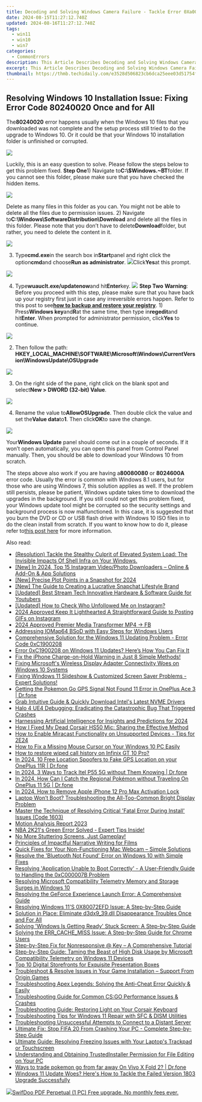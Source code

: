 ```yaml
---
title: Decoding and Solving Windows Camera Failure - Tackle Error 0Xa00f4292 Successfully
date: 2024-08-15T11:27:12.740Z
updated: 2024-08-16T11:27:12.740Z
tags:
  - win11
  - win10
  - win7
categories:
  - CommonErrors
description: This Article Describes Decoding and Solving Windows Camera Failure - Tackle Error 0Xa00f4292 Successfully
excerpt: This Article Describes Decoding and Solving Windows Camera Failure - Tackle Error 0Xa00f4292 Successfully
thumbnail: https://thmb.techidaily.com/e3528d506823cb6dca25eee03d51754fbb17fe96f4d59ce559e11e5be6c55331.jpg
---
```


## Resolving Windows 10 Installation Issue: Fixing Error Code 80240020 Once and for All

The**80240020** error happens usually when the Windows 10 files that you downloaded was not complete and the setup process still tried to do the upgrade to Windows 10\. Or it could be that your Windows 10 installation folder is unfinished or corrupted.

![](https://images.drivereasy.com/wp-content/uploads/2016/08/error-code-80240020.jpg)

Luckily, this is an easy question to solve. Please follow the steps below to get this problem fixed. **Step One**1) Navigate to**C:\\$Windows.\~BT**folder. If you cannot see this folder, please make sure that you have checked the hidden items.

![](https://images.drivereasy.com/wp-content/uploads/2016/08/windows-bt-600x427.jpg)

Delete as many files in this folder as you can. You might not be able to delete all the files due to permission issues. 2) Navigate to**C:\\Windows\\SoftwareDistribution\\Download** and delete all the files in this folder. Please note that you don’t have to delete**Download**folder, but rather, you need to delete the content in it.

![](https://images.drivereasy.com/wp-content/uploads/2016/08/softwaredistributiondownload.jpg)

3) Type**cmd.exe**in the search box in**Start**panel and right click the option**cmd**and choose**Run as administrator**. ![](https://images.drivereasy.com/wp-content/uploads/2016/08/run-as-administrator.jpg)Click**Yes**at this prompt.

![](https://images.drivereasy.com/wp-content/uploads/2016/08/uac-command-processor.jpg)

4) Type**wuauclt.exe/updatenow**and hit**Enter**key. ![](https://images.drivereasy.com/wp-content/uploads/2016/08/img_57b5394edbd33.png) **Step Two** **Warning**: Before you proceed with this step, please make sure that you have back up your registry first just in case any irreversible errors happen. Refer to this post to see[**how to backup and restore your registry**](https://tools.techidaily.com/drivereasy/download/). 1) Press**Windows key**and**R**at the same time, then type in**regedit**and hit**Enter**. When prompted for administrator permission, click**Yes** to continue.

![](https://images.drivereasy.com/wp-content/uploads/2016/10/regedit.png)

2) Then follow the path:   **HKEY\_LOCAL\_MACHINE\\SOFTWARE\\Microsoft\\Windows\\CurrentVersion\\WindowsUpdate\\OSUpgrade**

![](https://images.drivereasy.com/wp-content/uploads/2016/10/hkey_local_machinesoftwaremicrosoftwindowscurrentversionwindowsupdateosupgrade-600x394.jpg)

3) On the right side of the pane, right click on the blank spot and select**New > DWORD (32-bit) Value**.

![](https://images.drivereasy.com/wp-content/uploads/2016/10/new-dword-32-bit-value-600x396.jpg)

4) Rename the value to**AllowOSUpgrade**. Then double click the value and set the**Value data**to**1**. Then click**OK**to save the change.

![](https://images.drivereasy.com/wp-content/uploads/2016/10/img_58140207aba43-600x394.jpg)

 Your**Windows Update** panel should come out in a couple of seconds. If it won’t open automatically, you can open this panel from Control Panel manually. Then, you should be able to download your Windows 10 from scratch.

The steps above also work if you are having a**80080080** or **8024600A**  error code. Usually the error is common with Windows 8.1 users, but for those who are using Windows 7, this solution applies as well. If the problem still persists, please be patient, Windows update takes time to download the upgrades in the background. If you still could not get this problem fixed, your Windows update tool might be corrupted so the security settings and background process is now malfunctioned. In this case, it is suggested that you burn the DVD or CD or USB flash drive with Windows 10 ISO files in to do the clean install from scratch. If you want to know how to do it, please refer to[this post here](https://tools.techidaily.com/drivereasy/download/) for more information.

<ins class="adsbygoogle"
     style="display:block"
     data-ad-format="autorelaxed"
     data-ad-client="ca-pub-7571918770474297"
     data-ad-slot="1223367746"></ins>



<ins class="adsbygoogle"
     style="display:block"
     data-ad-client="ca-pub-7571918770474297"
     data-ad-slot="8358498916"
     data-ad-format="auto"
     data-full-width-responsive="true"></ins>

<span class="atpl-alsoreadstyle">Also read:</span>
<div><ul>
<li><a href="https://win-howtos.techidaily.com/resolution-tackle-the-stealthy-culprit-of-elevated-system-load-the-invisible-impacts-of-shell-infra-on-your-windows/"><u>(Resolution) Tackle the Stealthy Culprit of Elevated System Load: The Invisible Impacts Of Shell Infra on Your Windows.</u></a></li>
<li><a href="https://instagram-clips.techidaily.com/new-in-2024-top-15-instagram-videophoto-downloaders-online-and-add-on-and-app-solutions/"><u>[New] In 2024, Top 15 Instagram Video/Photo Downloaders – Online & Add-On & App Solutions</u></a></li>
<li><a href="https://fox-helps.techidaily.com/new-precise-plot-points-in-a-snapshot-for-2024/"><u>[New] Precise Plot Points in a Snapshot for 2024</u></a></li>
<li><a href="https://snapchat-videos.techidaily.com/new-the-guide-to-creating-a-lucrative-snapchat-lifestyle-brand/"><u>[New] The Guide to Creating a Lucrative Snapchat Lifestyle Brand</u></a></li>
<li><a href="https://youtube-video-recordings.techidaily.com/updated-best-stream-tech-innovative-hardware-and-software-guide-for-youtubers/"><u>[Updated] Best Stream Tech  Innovative Hardware & Software Guide for Youtubers</u></a></li>
<li><a href="https://instagram-video-recordings.techidaily.com/updated-how-to-check-who-unfollowed-me-on-instagram/"><u>[Updated] How to Check Who Unfollowed Me on Instagram?</u></a></li>
<li><a href="https://instagram-video-recordings.techidaily.com/2024-approved-keep-it-lighthearted-a-straightforward-guide-to-posting-gifs-on-instagram/"><u>2024 Approved  Keep It Lighthearted  A Straightforward Guide to Posting GIFs on Instagram</u></a></li>
<li><a href="https://facebook-video-recording.techidaily.com/2024-approved-premier-media-transformer-mp4-)-fb/"><u>2024 Approved  Premier Media Transformer  MP4 -> FB</u></a></li>
<li><a href="https://win11-tips.techidaily.com/addressing-iomap64-bsod-with-easy-steps-for-windows-users/"><u>Addressing IOMap64 BSoD with Easy Steps for Windows Users</u></a></li>
<li><a href="https://win-howtos.techidaily.com/comprehensive-solution-for-the-windows-11-updating-problem-error-code-0xc1900208/"><u>Comprehensive Solution for the Windows 11 Updating Problem - Error Code 0xC1900208</u></a></li>
<li><a href="https://win-howtos.techidaily.com/error-0xc1900208-on-windows-11-updates-heres-how-you-can-fix-it/"><u>Error 0xC1900208 on Windows 11 Updates? Here’s How You Can Fix It</u></a></li>
<li><a href="https://fox-that.techidaily.com/fix-the-iphone-charge-on-hold-warning-in-just-8-simple-methods/"><u>Fix the iPhone Charge-on-Hold Warning in Just 8 Simple Methods!</u></a></li>
<li><a href="https://win-howtos.techidaily.com/fixing-microsofts-wireless-display-adapter-connectivity-woes-on-windows-10-systems/"><u>Fixing Microsoft's Wireless Display Adapter Connectivity Woes on Windows 10 Systems</u></a></li>
<li><a href="https://win-howtos.techidaily.com/fixing-windows-11-slideshow-and-customized-screen-saver-problems-expert-solutions/"><u>Fixing Windows 11 Slideshow & Customized Screen Saver Problems - Expert Solutions!</u></a></li>
<li><a href="https://android-location.techidaily.com/getting-the-pokemon-go-gps-signal-not-found-11-error-in-oneplus-ace-3-drfone-by-drfone-virtual/"><u>Getting the Pokemon Go GPS Signal Not Found 11 Error in OnePlus Ace 3 | Dr.fone</u></a></li>
<li><a href="https://driver-download.techidaily.com/grab-intuitive-guide-and-quickly-download-intels-latest-nvme-drivers/"><u>Grab Intuitive Guide & Quickly Download Intel's Latest NVME Drivers</u></a></li>
<li><a href="https://win-howtos.techidaily.com/halo-4-ue4-debugging-eradicating-the-catastrophic-bug-that-triggered-crashes/"><u>Halo 4 UE4 Debugging: Eradicating the Catastrophic Bug That Triggered Crashes</u></a></li>
<li><a href="https://some-knowledge.techidaily.com/harnessing-artificial-intelligence-for-insights-and-predictions-for-2024/"><u>Harnessing Artificial Intelligence for Insights and Predictions for 2024</u></a></li>
<li><a href="https://common-error.techidaily.com/how-i-fixed-my-dead-corsair-hs50-mic-sharing-the-effective-method/"><u>How I Fixed My Dead Corsair HS50 Mic: Sharing the Effective Method</u></a></li>
<li><a href="https://win-howtos.techidaily.com/how-to-enable-miracast-functionality-on-unsupported-devices-tips-for-2e24/"><u>How to Enable Miracast Functionality on Unsupported Devices - Tips for 2E24</u></a></li>
<li><a href="https://win-howtos.techidaily.com/how-to-fix-a-missing-mouse-cursor-on-your-windows-10-pc-easily/"><u>How to Fix a Missing Mouse Cursor on Your Windows 10 PC Easily</u></a></li>
<li><a href="https://blog-min.techidaily.com/how-to-restore-wiped-call-history-on-infinix-gt-10-pro-by-fonelab-android-recover-call-logs/"><u>How to restore wiped call history on Infinix GT 10 Pro?</u></a></li>
<li><a href="https://android-location.techidaily.com/in-2024-10-free-location-spoofers-to-fake-gps-location-on-your-oneplus-11r-drfone-by-drfone-virtual/"><u>In 2024, 10 Free Location Spoofers to Fake GPS Location on your OnePlus 11R | Dr.fone</u></a></li>
<li><a href="https://android-location-track.techidaily.com/in-2024-3-ways-to-track-itel-p55-5g-without-them-knowing-drfone-by-drfone-virtual-android/"><u>In 2024, 3 Ways to Track Itel P55 5G without Them Knowing | Dr.fone</u></a></li>
<li><a href="https://android-pokemon-go.techidaily.com/in-2024-how-can-i-catch-the-regional-pokemon-without-traveling-on-oneplus-11-5g-drfone-by-drfone-virtual-android/"><u>In 2024, How Can I Catch the Regional Pokémon without Traveling On OnePlus 11 5G | Dr.fone</u></a></li>
<li><a href="https://activate-lock.techidaily.com/in-2024-how-to-remove-apple-iphone-12-pro-max-activation-lock-by-drfone-ios/"><u>In 2024, How to Remove Apple iPhone 12 Pro Max Activation Lock</u></a></li>
<li><a href="https://win-howtos.techidaily.com/laptop-wont-boot-troubleshooting-the-all-too-common-bright-display-problem/"><u>Laptop Won’t Boot? Troubleshooting the All-Too-Common Bright Display Problem</u></a></li>
<li><a href="https://win-howtos.techidaily.com/master-the-technique-of-resolving-critical-fatal-error-during-install-issues-code-1603/"><u>Master the Technique of Resolving Critical 'Fatal Error During Install' Issues (Code 1603)</u></a></li>
<li><a href="https://extra-hints.techidaily.com/motion-analysis-report-2023/"><u>Motion Analysis Report 2023</u></a></li>
<li><a href="https://win-howtos.techidaily.com/nba-2k21s-green-error-solved-expert-tips-inside/"><u>NBA 2K21's Green Error Solved - Expert Tips Inside!</u></a></li>
<li><a href="https://win-howtos.techidaily.com/1723207304266-no-more-stuttering-screens-just-gameplay/"><u>No More Stuttering Screens, Just Gameplay!</u></a></li>
<li><a href="https://extra-information.techidaily.com/principles-of-impactful-narrative-writing-for-films/"><u>Principles of Impactful Narrative Writing for Films</u></a></li>
<li><a href="https://win-howtos.techidaily.com/1723212279696-quick-fixes-for-your-non-functioning-mac-webcam-simple-solutions/"><u>Quick Fixes for Your Non-Functioning Mac Webcam – Simple Solutions</u></a></li>
<li><a href="https://win-howtos.techidaily.com/1723207172659-resolve-the-bluetooth-not-found-error-on-windows-10-with-simple-fixes/"><u>Resolve the 'Bluetooth Not Found' Error on Windows 10 with Simple Fixes</u></a></li>
<li><a href="https://win-howtos.techidaily.com/resolving-application-unable-to-boot-correctly-a-user-friendly-guide-to-handling-the-0xc000007b-problem/"><u>Resolving 'Application Unable to Boot Correctly' - A User-Friendly Guide to Handling the 0xC000007B Problem</u></a></li>
<li><a href="https://win-howtos.techidaily.com/resolving-microsoft-compatibility-telemetry-memory-and-storage-surges-in-windows-10/"><u>Resolving Microsoft Compatibility Telemetry Memory and Storage Surges in Windows 10</u></a></li>
<li><a href="https://win-howtos.techidaily.com/resolving-the-geforce-experience-launch-error-a-comprehensive-guide/"><u>Resolving the GeForce Experience Launch Error: A Comprehensive Guide</u></a></li>
<li><a href="https://win-howtos.techidaily.com/resolving-windows-11s-0x80072efd-issue-a-step-by-step-guide/"><u>Resolving Windows 11'S 0X80072EFD Issue: A Step-by-Step Guide</u></a></li>
<li><a href="https://win-howtos.techidaily.com/solution-in-place-eliminate-d3dx939dll-disappearance-troubles-once-and-for-all/"><u>Solution in Place: Eliminate d3dx9_39.dll Disappearance Troubles Once and For All</u></a></li>
<li><a href="https://win-howtos.techidaily.com/solving-windows-is-getting-ready-stuck-screen-a-step-by-step-guide/"><u>Solving 'Windows Is Getting Ready' Stuck Screen: A Step-by-Step Guide</u></a></li>
<li><a href="https://win-howtos.techidaily.com/solving-the-errcachemiss-issue-a-step-by-step-guide-for-chrome-users/"><u>Solving the ERR_CACHE_MISS Issue: A Step-by-Step Guide for Chrome Users</u></a></li>
<li><a href="https://win-howtos.techidaily.com/step-by-step-fix-for-nonresponsive-key-a-comprehensive-tutorial/"><u>Step-by-Step Fix for Nonresponsive @ Key – A Comprehensive Tutorial</u></a></li>
<li><a href="https://win-howtos.techidaily.com/step-by-step-guide-taming-the-beast-of-high-disk-usage-by-microsoft-compatibility-telemetry-on-windows-11-devices/"><u>Step-by-Step Guide: Taming the Beast of High Disk Usage by Microsoft Compatibility Telemetry on Windows 11 Devices</u></a></li>
<li><a href="https://extra-information.techidaily.com/top-10-digital-storefronts-for-exquisite-presentation-boxes/"><u>Top 10 Digital Storefronts for Exquisite Presentation Boxes</u></a></li>
<li><a href="https://win-howtos.techidaily.com/troubleshoot-and-resolve-issues-in-your-game-installation-support-from-origin-games/"><u>Troubleshoot & Resolve Issues in Your Game Installation – Support From Origin Games</u></a></li>
<li><a href="https://win-howtos.techidaily.com/troubleshooting-apex-legends-solving-the-anti-cheat-error-quickly-and-easily/"><u>Troubleshooting Apex Legends: Solving the Anti-Cheat Error Quickly & Easily</u></a></li>
<li><a href="https://win-howtos.techidaily.com/troubleshooting-guide-for-common-csgo-performance-issues-and-crashes/"><u>Troubleshooting Guide for Common CS:GO Performance Issues & Crashes</u></a></li>
<li><a href="https://win-howtos.techidaily.com/troubleshooting-guide-restoring-light-on-your-corsair-keyboard/"><u>Troubleshooting Guide: Restoring Light on Your Corsair Keyboard</u></a></li>
<li><a href="https://win-howtos.techidaily.com/troubleshooting-tips-for-windows-11-repair-with-sfc-and-dism-utilities/"><u>Troubleshooting Tips for Windows 11 Repair with SFC & DISM Utilities</u></a></li>
<li><a href="https://win-howtos.techidaily.com/troubleshooting-unsuccessful-attempts-to-connect-to-a-distant-server/"><u>Troubleshooting Unsuccessful Attempts to Connect to a Distant Server</u></a></li>
<li><a href="https://win-answers.techidaily.com/ultimate-fix-stop-fifa-20-from-crashing-your-pc-complete-step-by-step-guide/"><u>Ultimate Fix: Stop FIFA 20 From Crashing Your PC - Complete Step-by-Step Guide</u></a></li>
<li><a href="https://win-howtos.techidaily.com/ultimate-guide-resolving-freezing-issues-with-your-laptops-trackpad-or-touchscreen/"><u>Ultimate Guide: Resolving Freezing Issues with Your Laptop's Trackpad or Touchscreen</u></a></li>
<li><a href="https://win-howtos.techidaily.com/understanding-and-obtaining-trustedinstaller-permission-for-file-editing-on-your-pc/"><u>Understanding and Obtaining TrustedInstaller Permission for File Editing on Your PC</u></a></li>
<li><a href="https://change-location.techidaily.com/ways-to-trade-pokemon-go-from-far-away-on-vivo-x-fold-2-drfone-by-drfone-virtual-android/"><u>Ways to trade pokemon go from far away On Vivo X Fold 2? | Dr.fone</u></a></li>
<li><a href="https://win-howtos.techidaily.com/windows-11-update-woes-heres-how-to-tackle-the-failed-version-1803-upgrade-successfully/"><u>Windows 11 Update Woes? Here's How to Tackle the Failed Version 1803 Upgrade Successfully</u></a></li>
</ul></div>

<!-- affiliate ads begin -->
<a href="https://purchase.swifdoo.com/order/checkout.php?PRODS=40002162&QTY=1&AFFILIATE=108875&CART=1"><img src="https://secure.avangate.com/images/merchant/8b932759a5a04ddb34bf79e3f9072e4b/products/1_Product%20box%20white-1024x1024.png" border="0">SwifDoo PDF Perpetual (1 PC) Free upgrade. No monthly fees ever. 
</a>
<!-- affiliate ads end -->
